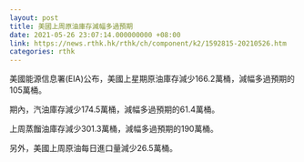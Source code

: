 ```yaml
---
layout: post
title: 美國上周原油庫存減幅多過預期
date: 2021-05-26 23:07:14.000000000 +08:00
link: https://news.rthk.hk/rthk/ch/component/k2/1592815-20210526.htm
categories: rthk
---
```


美國能源信息署(EIA)公布，美國上星期原油庫存減少166.2萬桶，減幅多過預期的105萬桶。

期內，汽油庫存減少174.5萬桶，減幅多過預期的61.4萬桶。

上周蒸餾油庫存減少301.3萬桶，減幅多過預期的190萬桶。

另外，美國上周原油每日進口量減少26.5萬桶。
